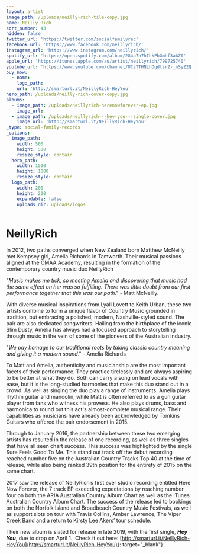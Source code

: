 ```yaml
---
layout: artist
image_path: /uploads/neilly-rich-tile-copy.jpg
name: Neilly Rich
sort_number: 43
hidden: false
twitter_url: 'https://twitter.com/socialfamilyrec'
facebook_url: 'https://www.facebook.com/neillyrich/'
instagram_url: 'https://www.instagram.com/neillyrich/'
spotify_url: 'https://open.spotify.com/album/2G4a7h7hIhkPbGmhf3aAZA'
apple_url: 'https://itunes.apple.com/au/artist/neillyrich/799725740'
youtube_url: 'https://www.youtube.com/channel/UCsTTHNLhDgdlsr2-_mSyZ2Q'
buy_now:
  - name:
    logo_path:
    url: 'http://smarturl.it/NeillyRich-HeyYou'
hero_path: /uploads/neilly-rich-cover-copy.jpg
albums:
  - image_path: /uploads/neillyrich-herenowforever-ep.jpg
    image_url:
  - image_path: /uploads/neillyrich---hey-you---single-cover.jpg
    image_url: 'http://smarturl.it/NeillyRich-HeyYou'
_type: social-family-records
_options:
  image_path:
    width: 500
    height: 500
    resize_style: contain
  hero_path:
    width: 1500
    height: 1000
    resize_style: contain
  logo_path:
    width: 200
    height: 200
    expandable: false
    uploads_dir: uploads/logos
---
```


# NeillyRich

In 2012, two paths converged when New Zealand born Matthew McNeilly met Kempsey girl, Amelia Richards in Tamworth. Their musical passions aligned at the CMAA Academy, resulting in the formation of the contemporary country music duo NeillyRich

"*Music makes me tick, so meeting Amelia and discovering that music had the same effect on her was so fulfilling. There was little doubt from our first performance together that this was our path*." - Matt McNeilly.

With diverse musical inspirations from Lyall Lovett to Keith Urban, these two artists combine to form a unique flavor of Country Music grounded in tradition, but embracing a polished, modern, Nashville-styled sound. The pair are also dedicated songwriters. Hailing from the birthplace of the iconic Slim Dusty, Amelia has always had a focused approach to storytelling through music in the vein of some of the pioneers of the Australian industry.

"*We pay homage to our traditional roots by taking classic country meaning and giving it a modern sound*." - Amelia Richards

To Matt and Amelia, authenticity and musicianship are the most important facets of their performance. They practice tirelessly and are always aspiring to be better at what they do. Both can carry a song on lead vocals with ease, but it is the long-studied harmonies that make this duo stand out in a crowd. As well as singing the duo play a range of instruments. Amelia plays rhythm guitar and mandolin, while Matt is often referred to as a gun guitar player from fans who witness his prowess. He also plays drums, bass and harmonica to round out this act's almost-complete musical range. Their capabilities as musicians have already been acknowledged by Tomkins Guitars who offered the pair endorsement in 2015.

Through to January 2016, the partnership between these two emerging artists has resulted in the release of one recording, as well as three singles that have all seen chart success. This success was highlighted by the single Sure Feels Good To Me. This stand out track off the debut recording reached number five on the Australian Country Tracks Top 40 at the time of release, while also being ranked 39th position for the entirety of 2015 on the same chart.

2017 saw the release of NeillyRich’s first ever studio recording entitled Here Now Forever, the 7 track EP exceeding expectations by reaching number four on both the ARIA Australian Country Album Chart as well as the iTunes Australian Country Album Chart. The success of the release led to bookings on both the Norfolk Island and Broadbeach Country Music Festivals, as well as support slots on tour with Travis Collins, Amber Lawrence, The Viper Creek Band and a return to Kirsty Lee Akers’ tour schedule.

Their new album is slated for release in late 2019, with the first single, ***Hey You***, due to drop on April 1.&nbsp; Check it out here:&nbsp;[http://smarturl.it/NeillyRich-HeyYou](http://smarturl.it/NeillyRich-HeyYou){: target="_blank"}

&nbsp;